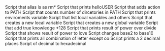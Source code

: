 Script that alias ls as rm*
Script that prints helloUSER
Script that adds action to PATH
Script that counts number of dircetories in PATH
Script that prints enviroments variable
Script that list local variables and others
Script that creates a new local variable
Script that creates a new global variable
Script that add true knowledge +128
Script that prints result of power over divide
Script that shows result of power to love
Script changes base2 to base10
Script that prints all combination of letter except oo
Script prints a 2 decimal places
Script of decimal to hexadecimal
